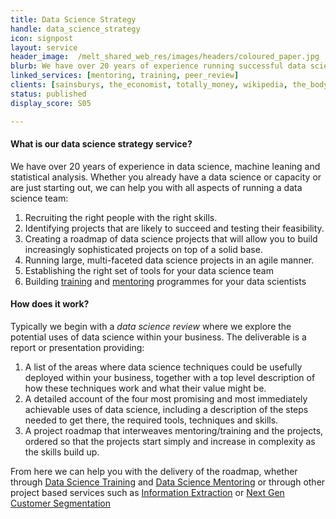 ```yaml
---
title: Data Science Strategy
handle: data_science_strategy
icon: signpost
layout: service
header_image:  /melt_shared_web_res/images/headers/coloured_paper.jpg
blurb: We have over 20 years of experience running successful data science projects. We can help you get started or take you to the next level.
linked_services: [mentoring, training, peer_review]
clients: [sainsburys, the_economist, totally_money, wikipedia, the_body_shop, mumsnet, net_a_porter, direct_line_group, dentsu_aegis_network, beauhurst, benefex]
status: published
display_score: S05

---
```


#### What is our data science strategy service?

We have over 20 years of experience in data science, machine leaning and statistical analysis. Whether you already have a data science or capacity or are just starting out, we can help you with all aspects of running a data science team:

1. Recruiting the right people with the right skills.
2. Identifying projects that are likely to succeed and testing their feasibility.
3. Creating a roadmap of data science projects that will allow you to build increasingly sophisticated projects on top of a solid base.
4. Running large, multi-faceted data science projects in an agile manner.
5. Establishing the right set of tools for your data science team
6. Building [training](/services/training) and [mentoring](/services/mentoring) programmes for your data scientists


#### How does it work?

Typically we begin with a *data science review* where we explore the potential uses of data science within your business. The deliverable is a report or presentation providing:

1. A list of the areas where data science techniques could be usefully deployed within your business, together with a top level description of how these techniques work and what their value might be.
2. A detailed account of the four most promising and most immediately achievable uses of data science, including a description of the steps needed to get there, the required tools, techniques and skills.
3. A project roadmap that interweaves mentoring/training and the projects, ordered so that the projects start simply and increase in complexity as the skills build up.

From here we can help you with the delivery of the roadmap, whether through [Data Science Training](/services/training) and [Data Science Mentoring](/services/mentoring) or through other project based services such as [Information Extraction](/services/information_extraction) or [Next Gen Customer Segmentation](/services/customer_segmentation)

